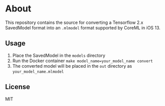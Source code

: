 # About
This repository contains the source for converting
a Tensorflow 2.x SavedModel format into an `.mlmodel` format supported by CoreML in iOS 13.

## Usage
1. Place the SavedModel in the `models` directory
2. Run the Docker container `make model_name=your_model_name convert`
3. The converted model will be placed in the `out` directory as `your_model_name.mlmodel`

## License
MIT